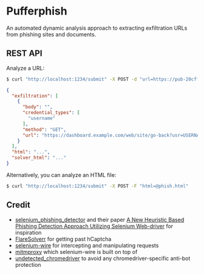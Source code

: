 # Pufferphish

An automated dynamic analysis approach to extracting exfiltration URLs from phishing sites and documents.

## REST API

Analyze a URL:

```bash
$ curl "http://localhost:1234/submit" -X POST -d "url=https://pub-20cffe933ea147e7911147f1c88f341b.r2.dev/index.html"
```

```json
{
  "exfiltration": [
    {
      "body": "",
      "credential_types": [
        "username"
      ],
      "method": "GET",
      "url": "https://dashboard.example.com/web/site/go-back?usr=USERNAME&token=9704A-4FC48-AE885-98DCB-DCDF5-7F3FD-EF-16-81851-875"
    }
  ],
  "html": "...",
  "solver_html": "..."
}
```

Alternatively, you can analyze an HTML file:

```bash
$ curl "http://localhost:1234/submit" -X POST -F "html=@phish.html"
```

## Credit

* [selenium_phishing_detector](https://github.com/nf1s/selenium_phishing_detector) and their paper [A New Heuristic Based Phishing Detection Approach Utilizing Selenium Web-driver](https://comserv.cs.ut.ee/ati_thesis/datasheet.php?id=58598&year=2017) for inspiration
* [FlareSolverr](https://github.com/FlareSolverr/FlareSolverr) for getting past hCaptcha
* [selenium-wire](https://github.com/wkeeling/selenium-wire) for intercepting and manipulating requests
* [mitmproxy](https://github.com/mitmproxy/mitmproxy) which selenium-wire is built on top of
* [undetected_chromedriver](https://github.com/ultrafunkamsterdam/undetected-chromedriver) to avoid any chromedriver-specific anti-bot protection
